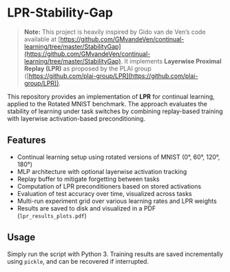 # LPR-Stability-Gap

> **Note:** This project is heavily inspired by Gido van de Ven’s code available at [https://github.com/GMvandeVen/continual-learning/tree/master/StabilityGap](https://github.com/GMvandeVen/continual-learning/tree/master/StabilityGap).
> It implements **Layerwise Proximal Replay (LPR)** as proposed by the PLAI group ([https://github.com/plai-group/LPR](https://github.com/plai-group/LPR)).


This repository provides an implementation of **LPR** for continual learning, applied to the Rotated MNIST benchmark. The approach evaluates the stability of learning under task switches by combining replay-based training with layerwise activation-based preconditioning.

## Features

- Continual learning setup using rotated versions of MNIST (0°, 60°, 120°, 180°)
- MLP architecture with optional layerwise activation tracking
- Replay buffer to mitigate forgetting between tasks
- Computation of LPR preconditioners based on stored activations
- Evaluation of test accuracy over time, visualized across tasks
- Multi-run experiment grid over various learning rates and LPR weights
- Results are saved to disk and visualized in a PDF (`lpr_results_plots.pdf`)

## Usage

Simply run the script with Python 3. Training results are saved incrementally using `pickle`, and can be recovered if interrupted.



